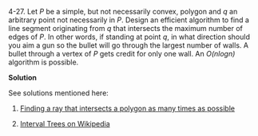 4-27. Let *P* be a simple, but not necessarily convex, polygon and *q* an arbitrary point not necessarily in *P*. Design an efficient algorithm to find a line segment originating from *q* that intersects
the maximum number of edges of *P*. In other words, if standing at point *q*, in what direction should you aim a gun so the bullet will go through the largest number of walls. A bullet through a vertex of
 *P* gets credit for only one wall. An *O(nlogn)* algorithm is possible.

**Solution**

 See solutions mentioned here:
 
 1. [Finding a ray that intersects a polygon as many times as possible](http://stackoverflow.com/questions/10474287/finding-a-ray-that-intersects-a-polygon-as-many-times-as-possible)
 
 2. [Interval Trees on Wikipedia](https://en.wikipedia.org/wiki/Interval_tree)